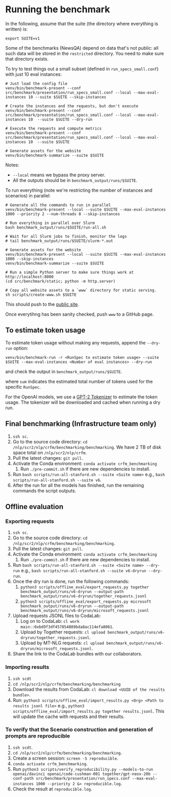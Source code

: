 # Running the benchmark

In the following, assume that the suite (the directory where everything is written) is:

    export SUITE=v1

Some of the benchmarks (NewsQA) depend on data that's not public: all such data
will be stored in the `restricted` directory.  You need to make sure that
directory exists.

To try to test things out a small subset (defined in `run_specs_small.conf`) with just 10 eval instances:

    # Just load the config file
    venv/bin/benchmark-present --conf src/benchmark/presentation/run_specs_small.conf --local --max-eval-instances 10 --suite $SUITE --skip-instances

    # Create the instances and the requests, but don't execute
    venv/bin/benchmark-present --conf src/benchmark/presentation/run_specs_small.conf --local --max-eval-instances 10  --suite $SUITE --dry-run

    # Execute the requests and compute metrics
    venv/bin/benchmark-present --conf src/benchmark/presentation/run_specs_small.conf --local --max-eval-instances 10  --suite $SUITE

    # Generate assets for the website
    venv/bin/benchmark-summarize --suite $SUITE

Notes:
- `--local` means we bypass the proxy server.
- All the outputs should be in `benchmark_output/runs/$SUITE`.

To run everything (note we're restricting the number of instances and
scenarios) in parallel:

    # Generate all the commands to run in parallel
    venv/bin/benchmark-present --local --suite $SUITE --max-eval-instances 1000 --priority 2 --num-threads 8 --skip-instances

    # Run everything in parallel over Slurm
    bash benchmark_output/runs/$SUITE/run-all.sh

    # Wait for all Slurm jobs to finish, monitor the logs
    # tail benchmark_output/runs/$SUITE/slurm-*.out

    # Generate assets for the website
    venv/bin/benchmark-present --local --suite $SUITE --max-eval-instances 1000 --skip-instances
    venv/bin/benchmark-summarize --suite $SUITE

    # Run a simple Python server to make sure things work at http://localhost:8000
    (cd src/benchmark/static; python -m http.server)

    # Copy all website assets to a `www` directory for static serving.
    sh scripts/create-www.sh $SUITE

This should push to the [public site](https://nlp.stanford.edu/$USER/benchmarking/).

Once everytihng has been sanity checked, push `www` to a GitHub page.

## To estimate token usage

To estimate token usage without making any requests, append the `--dry-run` option:

    venv/bin/benchmark-run -r <RunSpec to estimate token usage> --suite $SUITE --max-eval-instances <Number of eval instances> --dry-run

and check the output in `benchmark_output/runs/$SUITE`.


where `sum` indicates the estimated total number of tokens used for the specific `RunSpec`.

For the OpenAI models, we use a
[GPT-2 Tokenizer](https://github.com/stanford-crfm/benchmarking/blob/master/src/proxy/tokenizer/openai_token_counter.py#L12)
to estimate the token usage. The tokenizer will be downloaded and cached when running a dry run.

## Final benchmarking (Infrastructure team only)

1. `ssh sc`.
1. Go to the source code directory: `cd /nlp/scr2/nlp/crfm/benchmarking/benchmarking`.
   We have 2 TB of disk space total on `/nlp/scr2/nlp/crfm`.
1. Pull the latest changes: `git pull`.
1. Activate the Conda environment: `conda activate crfm_benchmarking`
   1. Run `./pre-commit.sh` if there are new dependencies to install.
1. Run `bash scripts/run-all-stanford.sh --suite <Suite name>` e.g.,
   `bash scripts/run-all-stanford.sh --suite v6`.
1. After the run for all the models has finished, run the remaining commands the script outputs.

## Offline evaluation

### Exporting requests

1. `ssh sc`.
1. Go to the source code directory: `cd /nlp/scr2/nlp/crfm/benchmarking/benchmarking`.
1. Pull the latest changes: `git pull`.
1. Activate the Conda environment: `conda activate crfm_benchmarking`
   1. Run `./pre-commit.sh` if there are new dependencies to install.
1. Run `bash scripts/run-all-stanford.sh --suite <Suite name> --dry-run` e.g.,
   `bash scripts/run-all-stanford.sh --suite v6-dryrun --dry-run`.
1. Once the dry run is done, run the following commands:
    1. `python3 scripts/offline_eval/export_requests.py together benchmark_output/runs/v6-dryrun
       --output-path benchmark_output/runs/v6-dryrun/together_requests.jsonl`
    1. `python3 scripts/offline_eval/export_requests.py microsoft benchmark_output/runs/v6-dryrun
       --output-path benchmark_output/runs/v6-dryrun/microsoft_requests.jsonl`
1. Upload requests JSONL files to CodaLab:
    1. Log on to CodaLab: `cl work main::0xbd9f3df457854889bda8ac114efa8061`.
    1. Upload by Together requests: `cl upload benchmark_output/runs/v6-dryrun/together_requests.jsonl`.
    1. Upload by MT-NLG requests: `cl upload benchmark_output/runs/v6-dryrun/microsoft_requests.jsonl`.
1. Share the link to the CodaLab bundles with our collaborators.

### Importing results

1. `ssh scdt`
1. `cd /nlp/scr2/nlp/crfm/benchmarking/benchmarking`
1. Download the results from CodaLab: `cl download <UUID of the results bundle>`.
1. Run: `python3 scripts/offline_eval/import_results.py <Org> <Path to results jsonl file>` e.g.,
   `python3 scripts/offline_eval/import_results.py together results.jsonl`.
   This will update the cache with requests and their results.

### To verify that the Scenario construction and generation of prompts are reproducible

1. `ssh scdt`.
1. `cd /nlp/scr2/nlp/crfm/benchmarking/benchmarking`.
1. Create a screen session: `screen -S reproducible`.
1. `conda activate crfm_benchmarking`.
1. Run `python3 scripts/verify_reproducibility.py --models-to-run openai/davinci openai/code-cushman-001 together/gpt-neox-20b
   --conf-path src/benchmark/presentation/run_specs.conf --max-eval-instances 1000 --priority 2 &> reproducible.log`.
1. Check the result at `reproducible.log`.
